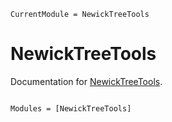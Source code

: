 ```@meta
CurrentModule = NewickTreeTools
```

# NewickTreeTools

Documentation for [NewickTreeTools](https://github.com/aramanlab/NewickTreeTools.jl).

```@index
```

```@autodocs
Modules = [NewickTreeTools]
```
